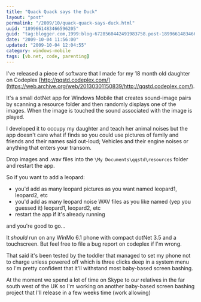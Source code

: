 ```yaml
---
title: "Quack Quack says the Duck"
layout: "post"
permalink: "/2009/10/quack-quack-says-duck.html"
uuid: "1899661483466596205"
guid: "tag:blogger.com,1999:blog-6728560442491983758.post-1899661483466596205"
date: "2009-10-04 11:56:00"
updated: "2009-10-04 12:04:55"
category: windows-mobile
tags: [vb.net, code, parenting]
---
```

<!--alex ignore daughter-son-->
I've released a piece of software that I made for my 18 month old daughter on Codeplex [http://qqstd.codeplex.com/](https://web.archive.org/web/20130301150839/http://qqstd.codeplex.com/). 

It's a small dotNet app for Windows Mobile that creates sound-image pairs by scanning a resource folder and then randomly displays one of the images. When the image is touched the sound associated with the image is played.
<!--alex ignore daughter-son her-him-->
I developed it to occupy my daughter and teach her animal noises but the app doesn't care what if finds so you could use pictures of family and friends and their names said out-loud; Vehicles and their engine noises or anything that enters your transom. 

<!--more-->

Drop images and .wav files into the `\My Documents\qqstd\resources` folder and restart the app.

So if you want to add a leopard:

 * you'd add as many leopard pictures as you want named leopard1, leopard2, etc
 * you'd add as many leopard noise WAV files as you like named (yep you guessed it) leopard1, leopard2, etc
 * restart the app if it's already running

and you're good to go...

It *should* run on any WinMo 6.1 phone with compact dotNet 3.5 and a touchscreen. But feel free to file a bug report on codeplex if I'm wrong. 

That said it's been tested by the toddler that managed to set my phone not to charge unless powered off which is three clicks deep in a system menu so I'm pretty confident that it'll withstand most baby-based screen bashing.

At the moment we spend a lot of time on Skype to our relatives in the far south west of the UK so I'm working on another baby-based screen bashing project that I'll release in a few weeks time (work allowing)
